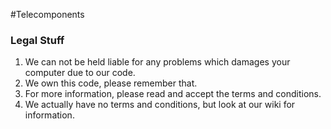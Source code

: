 #Telecomponents

### Legal Stuff
1. We can not be held liable for any problems which damages your computer due to our code.
2. We own this code, please remember that.
3. For more information, please read and accept the terms and conditions.
4. We actually have no terms and conditions, but look at our wiki for information.
